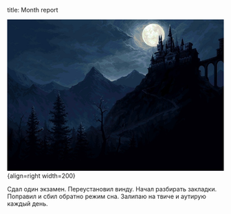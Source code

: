 title: Month report

![](/blog/static/img/NwpGsBryabY.jpg){align=right width=200}

Сдал один экзамен. Переустановил винду. Начал разбирать закладки. Поправил и сбил обратно режим сна. Залипаю на твиче и аутирую каждый день.

